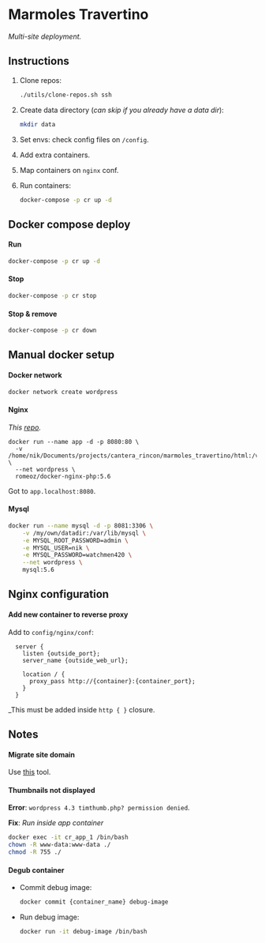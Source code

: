 Marmoles Travertino
===================
_Multi-site deployment._

## Instructions

1. Clone repos:
    ```bash
    ./utils/clone-repos.sh ssh
    ```

2. Create data directory (_can skip if you already have a data dir_):
    ```bash
    mkdir data
    ```

3. Set envs: check config files on `/config`. 

5. Add extra containers.

6. Map containers on `nginx` conf.

7. Run containers:
    ```bash
    docker-compose -p cr up -d
    ```

## Docker compose deploy

#### Run
```bash
docker-compose -p cr up -d
```

#### Stop
```bash
docker-compose -p cr stop
```

#### Stop & remove
```bash
docker-compose -p cr down
```

## Manual docker setup

#### Docker network
```bash
docker network create wordpress
```

#### Nginx
_This [repo](https://github.com/romeOz/docker-nginx-php)._


```
docker run --name app -d -p 8080:80 \
  -v /home/nik/Documents/projects/cantera_rincon/marmoles_travertino/html:/var/www/app/ \
  --net wordpress \
  romeoz/docker-nginx-php:5.6
```

Got to `app.localhost:8080`.


#### Mysql
```bash
docker run --name mysql -d -p 8081:3306 \
    -v /my/own/datadir:/var/lib/mysql \
    -e MYSQL_ROOT_PASSWORD=admin \
    -e MYSQL_USER=nik \
    -e MYSQL_PASSWORD=watchmen420 \
    --net wordpress \
    mysql:5.6
```

## Nginx configuration

#### Add new container to reverse proxy
Add to `config/nginx/conf`:
```smartyconfig
  server {
    listen {outside_port};
    server_name {outside_web_url};

    location / {
      proxy_pass http://{container}:{container_port};
    }
  }
```
_This must be added inside `http { }` closure.


## Notes

#### Migrate site domain
Use [this](https://interconnectit.com/products/search-and-replace-for-wordpress-databases/) tool.

#### Thumbnails not displayed
**Error**: `wordpress 4.3 timthumb.php? permission denied`.

**Fix**: 
_Run inside app container_ 
```bash
docker exec -it cr_app_1 /bin/bash
chown -R www-data:www-data ./
chmod -R 755 ./
```

#### Degub container
* Commit debug image:
    ```bash
    docker commit {container_name} debug-image
    ```
* Run debug image:
    ```bash
    docker run -it debug-image /bin/bash
    ```
